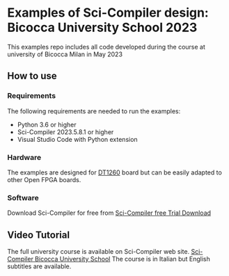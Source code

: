 # Examples of Sci-Compiler design: Bicocca University School 2023

This examples repo includes all code developed during the course at university of Bicocca Milan in May 2023

## How to use

### Requirements

The following requirements are needed to run the examples:
- Python 3.6 or higher
- Sci-Compiler 2023.5.8.1 or higher
- Visual Studio Code with Python extension

### Hardware

The examples are designed for [DT1260](https://www.caen.it/products/sci-compiler-smart/) board but can be easily adapted to other Open FPGA boards.

### Software

Download Sci-Compiler for free from [Sci-Compiler free Trial Download](https://www.sci-compiler.com/download/)

## Video Tutorial

The full university course is available on Sci-Compiler web site. [Sci-Compiler Bicocca University School](https://www.sci-compiler.com/news/scicompiler-school/)
The course is in Italian but English subtitles are available.